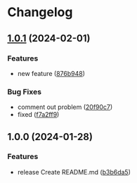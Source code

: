 # Changelog

## [1.0.1](https://github.com/ChriKarb/paket3/compare/v1.0.0...v1.0.1) (2024-02-01)


### Features

* new feature ([876b948](https://github.com/ChriKarb/paket3/commit/876b94846f448de4308b59927e33219b235ae3b8))


### Bug Fixes

* comment out problem ([20f90c7](https://github.com/ChriKarb/paket3/commit/20f90c75d026d63924f01d22eb82332666aa23db))
* fixed ([f7a2ff9](https://github.com/ChriKarb/paket3/commit/f7a2ff928a083aecd9d3ee472c32e88e4748b59d))

## 1.0.0 (2024-01-28)


### Features

* release Create README.md ([b3b6da5](https://github.com/ChriKarb/paket3/commit/b3b6da5b2375c0ee9a4fbde25770484329829e56))
